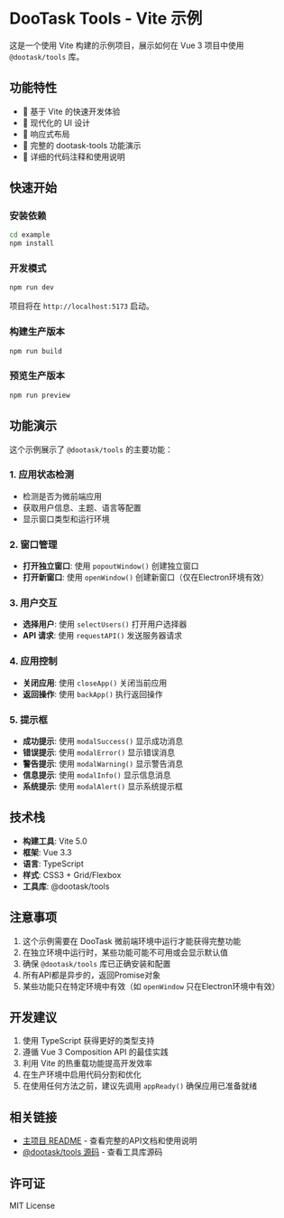 # DooTask Tools - Vite 示例

这是一个使用 Vite 构建的示例项目，展示如何在 Vue 3 项目中使用 `@dootask/tools` 库。

## 功能特性

- 🚀 基于 Vite 的快速开发体验
- 🎨 现代化的 UI 设计
- 📱 响应式布局
- 🔧 完整的 dootask-tools 功能演示
- 📝 详细的代码注释和使用说明

## 快速开始

### 安装依赖

```bash
cd example
npm install
```

### 开发模式

```bash
npm run dev
```

项目将在 `http://localhost:5173` 启动。

### 构建生产版本

```bash
npm run build
```

### 预览生产版本

```bash
npm run preview
```

## 功能演示

这个示例展示了 `@dootask/tools` 的主要功能：

### 1. 应用状态检测
- 检测是否为微前端应用
- 获取用户信息、主题、语言等配置
- 显示窗口类型和运行环境

### 2. 窗口管理
- **打开独立窗口**: 使用 `popoutWindow()` 创建独立窗口
- **打开新窗口**: 使用 `openWindow()` 创建新窗口（仅在Electron环境有效）

### 3. 用户交互
- **选择用户**: 使用 `selectUsers()` 打开用户选择器
- **API 请求**: 使用 `requestAPI()` 发送服务器请求

### 4. 应用控制
- **关闭应用**: 使用 `closeApp()` 关闭当前应用
- **返回操作**: 使用 `backApp()` 执行返回操作

### 5. 提示框
- **成功提示**: 使用 `modalSuccess()` 显示成功消息
- **错误提示**: 使用 `modalError()` 显示错误消息
- **警告提示**: 使用 `modalWarning()` 显示警告消息
- **信息提示**: 使用 `modalInfo()` 显示信息消息
- **系统提示**: 使用 `modalAlert()` 显示系统提示框

## 技术栈

- **构建工具**: Vite 5.0
- **框架**: Vue 3.3
- **语言**: TypeScript
- **样式**: CSS3 + Grid/Flexbox
- **工具库**: @dootask/tools

## 注意事项

1. 这个示例需要在 DooTask 微前端环境中运行才能获得完整功能
2. 在独立环境中运行时，某些功能可能不可用或会显示默认值
3. 确保 `@dootask/tools` 库已正确安装和配置
4. 所有API都是异步的，返回Promise对象
5. 某些功能只在特定环境中有效（如 `openWindow` 只在Electron环境中有效）

## 开发建议

1. 使用 TypeScript 获得更好的类型支持
2. 遵循 Vue 3 Composition API 的最佳实践
3. 利用 Vite 的热重载功能提高开发效率
4. 在生产环境中启用代码分割和优化
5. 在使用任何方法之前，建议先调用 `appReady()` 确保应用已准备就绪

## 相关链接

- [主项目 README](../README.md) - 查看完整的API文档和使用说明
- [@dootask/tools 源码](../src/) - 查看工具库源码

## 许可证

MIT License 